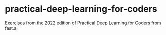 # practical-deep-learning-for-coders
Exercises from the 2022 edition of Practical Deep Learning for Coders from fast.ai
